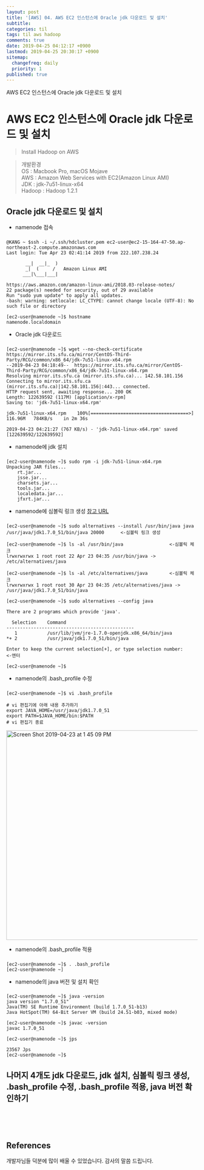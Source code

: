 ```yaml
---
layout: post
title: '[AWS] 04. AWS EC2 인스턴스에 Oracle jdk 다운로드 및 설치'
subtitle: 
categories: til
tags: til aws hadoop
comments: true
date: 2019-04-25 04:12:17 +0900
lastmod: 2019-04-25 20:30:17 +0900
sitemap:
  changefreq: daily
  priority: 1
published: true
---
```


AWS EC2 인스턴스에 Oracle jdk 다운로드 및 설치<br />

# AWS EC2 인스턴스에 Oracle jdk 다운로드 및 설치
> Install Hadoop on AWS <br>

> 개발환경<br> 
> OS : Macbook Pro, macOS Mojave<br>
> AWS : Amazon Web Services with EC2(Amazon Linux AMI)<br>
> JDK : jdk-7u51-linux-x64<br>
> Hadoop : Hadoop 1.2.1<br>

## Oracle jdk 다운로드 및 설치
* namenode 접속
###
    @KANG ~ $ssh -i ~/.ssh/hdcluster.pem ec2-user@ec2-15-164-47-50.ap-northeast-2.compute.amazonaws.com
    Last login: Tue Apr 23 02:41:14 2019 from 222.107.238.24
    
           __|  __|_  )
           _|  (     /   Amazon Linux AMI
          ___|\___|___|
    
    https://aws.amazon.com/amazon-linux-ami/2018.03-release-notes/
    22 package(s) needed for security, out of 29 available
    Run "sudo yum update" to apply all updates.
    -bash: warning: setlocale: LC_CTYPE: cannot change locale (UTF-8): No such file or directory
    
    [ec2-user@namenode ~]$ hostname
    namenode.localdomain

* Oracle jdk 다운로드
###
    [ec2-user@namenode ~]$ wget --no-check-certificate https://mirror.its.sfu.ca/mirror/CentOS-Third-Party/RCG/common/x86_64/jdk-7u51-linux-x64.rpm
    --2019-04-23 04:18:49--  https://mirror.its.sfu.ca/mirror/CentOS-Third-Party/RCG/common/x86_64/jdk-7u51-linux-x64.rpm
    Resolving mirror.its.sfu.ca (mirror.its.sfu.ca)... 142.58.101.156
    Connecting to mirror.its.sfu.ca (mirror.its.sfu.ca)|142.58.101.156|:443... connected.
    HTTP request sent, awaiting response... 200 OK
    Length: 122639592 (117M) [application/x-rpm]
    Saving to: 'jdk-7u51-linux-x64.rpm'
    
    jdk-7u51-linux-x64.rpm    100%[====================================>] 116.96M   784KB/s    in 2m 36s  
    
    2019-04-23 04:21:27 (767 KB/s) - 'jdk-7u51-linux-x64.rpm' saved [122639592/122639592]

* namenode에 jdk 설치
###
    [ec2-user@namenode ~]$ sudo rpm -i jdk-7u51-linux-x64.rpm
    Unpacking JAR files...
        rt.jar...
        jsse.jar...
        charsets.jar...
        tools.jar...
        localedata.jar...
        jfxrt.jar...

* namenode에 심볼릭 링크 생성 [참고 URL](https://skyoo2003.github.io/post/2017/03/17/what-is-alternatives-command)
###    
    [ec2-user@namenode ~]$ sudo alternatives --install /usr/bin/java java /usr/java/jdk1.7.0_51/bin/java 20000      <-심볼릭 링크 생성
    
    [ec2-user@namenode ~]$ ls -al /usr/bin/java                 <-심볼릭 체크
    lrwxrwxrwx 1 root root 22 Apr 23 04:35 /usr/bin/java -> /etc/alternatives/java
    
    [ec2-user@namenode ~]$ ls -al /etc/alternatives/java        <-심볼릭 체크
    lrwxrwxrwx 1 root root 30 Apr 23 04:35 /etc/alternatives/java -> /usr/java/jdk1.7.0_51/bin/java
    
    [ec2-user@namenode ~]$ sudo alternatives --config java
    
    There are 2 programs which provide 'java'.
    
      Selection    Command
    -----------------------------------------------
       1           /usr/lib/jvm/jre-1.7.0-openjdk.x86_64/bin/java
    *+ 2           /usr/java/jdk1.7.0_51/bin/java
    
    Enter to keep the current selection[+], or type selection number:       <-엔터
    
    [ec2-user@namenode ~]$ 

* namenode의 .bash_profile 수정
###
    [ec2-user@namenode ~]$ vi .bash_profile

    # vi 편집기에 아래 내용 추가하기
    export JAVA_HOME=/usr/java/jdk1.7.0_51 
    export PATH=$JAVA_HOME/bin:$PATH
    # vi 편집기 종료
<img width="550" alt="Screen Shot 2019-04-23 at 1 45 09 PM" src="https://user-images.githubusercontent.com/46523571/56554856-0a2e8500-65ce-11e9-9f9f-50806f3a562c.png">

* namenode의 .bash_profile 적용
###
    [ec2-user@namenode ~]$ . .bash_profile
    [ec2-user@namenode ~]

* namenode의 java 버전 및 설치 확인
### 
    [ec2-user@namenode ~]$ java -version
    java version "1.7.0_51"
    Java(TM) SE Runtime Environment (build 1.7.0_51-b13)
    Java HotSpot(TM) 64-Bit Server VM (build 24.51-b03, mixed mode)
    
    [ec2-user@namenode ~]$ javac -version
    javac 1.7.0_51
    
    [ec2-user@namenode ~]$ jps
    
    23567 Jps
    [ec2-user@namenode ~]$ 

## 나머지 4개도 jdk 다운로드, jdk 설치, 심볼릭 링크 생성, .bash_profile 수정, .bash_profile 적용, java 버전 확인하기

<br>
<br>
<br>

## References
개발자님들 덕분에 많이 배울 수 있었습니다. 감사의 말씀 드립니다.<br/>